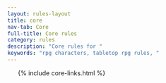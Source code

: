 ```yaml
---
layout: rules-layout
title: core
nav-tab: Core
full-title: Core rules
category: rules
description: "Core rules for "
keywords: "rpg characters, tabletop rpg rules, "
---
```


<ol class="ftrm-half">
  {% include core-links.html %}
</ol>